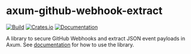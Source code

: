 # axum-github-webhook-extract

[![Build](https://github.com/daaku/axum-github-webhook-extract/workflows/build/badge.svg)](https://github.com/daaku/axum-github-webhook-extract/actions?query=workflow%3Abuild)
[![Crates.io](https://img.shields.io/crates/v/axum-github-webhook-extract)](https://crates.io/crates/axum-github-webhook-extract)
[![Documentation](https://docs.rs/axum-github-webhook-extract/badge.svg)](https://docs.rs/axum-github-webhook-extract)

A library to secure GitHub Webhooks and extract JSON event payloads in Axum. See
[documentation](https://docs.rs/axum-github-webhook-extract) for how to use the
library.
